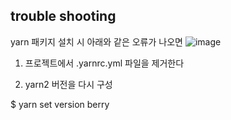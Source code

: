 
## trouble shooting

yarn 패키지 설치 시 아래와 같은 오류가 나오면
![image](https://user-images.githubusercontent.com/43921054/212475506-307c0509-5052-4ab9-8dbf-5b447f064222.png)

1. 프로젝트에서 .yarnrc.yml 파일을 제거한다
 
2. yarn2 버전을 다시 구성

$ yarn set version berry
